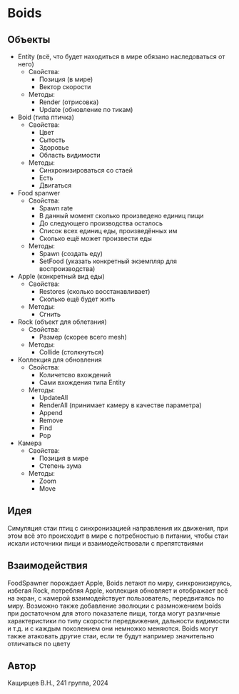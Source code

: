 # Boids

## Объекты

- Entity (всё, что будет находиться в мире обязано наследоваться от него)
  - Свойства:
    - Позиция (в мире)
    - Вектор скорости
  - Методы:
    - Render (отрисовка)
    - Update (обновление по тикам)
- Boid (типа птичка)
  - Свойства:
    - Цвет
    - Сытость
    - Здоровье
    - Область видимости
  - Методы:
    - Синхронизироваться со стаей
    - Есть
    - Двигаться
- Food spanwer
  - Свойства:
    - Spawn rate
    - В данный момент сколько произведено единиц пищи
    - До следующего производства осталось
    - Список всех единиц еды, произведённых им
    - Сколько ещё может произвести еды
  - Методы:
    - Spawn (создать еду)
    - SetFood (указать конкретный экземпляр для воспроизводства)
- Apple (конкретный вид еды)
  - Свойства:
    - Restores (сколько восстанавливает)
    - Сколько ещё будет жить
  - Методы:
    - Сгнить
- Rock (объект для облетания)
  - Свойства:
    - Размер (скорее всего mesh)
  - Методы:
    - Collide (столкнуться)
- Коллекция для обновления
  - Свойства:
    - Количетсво вхождений
    - Сами вхождения типа Entity
  - Методы:
    - UpdateAll
    - RenderAll (принимает камеру в качестве параметра)
    - Append
    - Remove
    - Find
    - Pop
- Камера
  - Свойства:
    - Позиция в мире
    - Степень зума
  - Методы:
    - Zoom
    - Move

## Идея

Симуляция стаи птиц с синхронизацией направления их движения, при этом всё это происходит в мире с потребностью в питании, чтобы стаи искали источники пищи и взаимодействовали с препятствиями

## Взаимодействия

FoodSpawner порождает Apple, Boids летают по миру, синхронизируясь, избегая Rock, потребляя Apple, коллекция обновляет и отображает всё на экран, с камерой взаимодействует пользователь, передвигаясь по миру. Возможно также добавление эволюции с размножением boids при достаточном для этого показателе пищи, тогда могут различные характеристики по типу скорости передвижения, дальности видимости и т.д. и с каждым поколением они немножко меняются. Boids могут также атаковать другие стаи, если те будут например значительно отличаться по цвету

## Автор

Кащирцев В.Н., 241 группа, 2024
